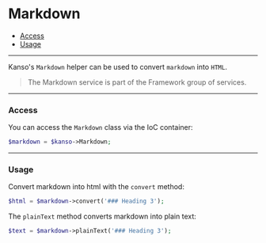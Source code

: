 # Markdown

- [Access](#access)
- [Usage](#usage)

--------------------------------------------------------

Kanso's `Markdown` helper can be used to convert `markdown` into `HTML`.

> The Markdown service is part of the Framework group of services.

--------------------------------------------------------

### Access

You can access the `Markdown` class via the IoC container:
```php
$markdown = $kanso->Markdown;
```

--------------------------------------------------------

### Usage

Convert markdown into html with the `convert` method:
```php
$html = $markdown->convert('### Heading 3');
```

The `plainText` method converts markdown into plain text:
```php
$text = $markdown->plainText('### Heading 3');
```